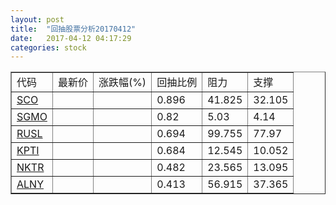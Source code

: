 ```yaml
---
layout: post
title:  "回抽股票分析20170412"
date:   2017-04-12 04:17:29
categories: stock
---
```

<script type="text/javascript">
var stockList = []
stockList.push('gb_sco');
stockList.push('gb_sgmo');
stockList.push('gb_rusl');
stockList.push('gb_kpti');
stockList.push('gb_nktr');
stockList.push('gb_alny');
</script>
<table border="1">
 <tr>
 <td>代码</td>
 <td>最新价</td>
 <td>涨跌幅(%)</td>
 <td>回抽比例</td>
 <td>阻力</td>
 <td>支撑</td>
</tr>
  <tr id="sco">
  <td><a href="http://stock.finance.sina.com.cn/usstock/quotes/SCO.html" target="_blank">SCO</a></td><td></td><td></td><td>0.896</td><td>41.825</td><td>32.105</td></tr>
  <tr id="sgmo">
  <td><a href="http://stock.finance.sina.com.cn/usstock/quotes/SGMO.html" target="_blank">SGMO</a></td><td></td><td></td><td>0.82</td><td>5.03</td><td>4.14</td></tr>
  <tr id="rusl">
  <td><a href="http://stock.finance.sina.com.cn/usstock/quotes/RUSL.html" target="_blank">RUSL</a></td><td></td><td></td><td>0.694</td><td>99.755</td><td>77.97</td></tr>
  <tr id="kpti">
  <td><a href="http://stock.finance.sina.com.cn/usstock/quotes/KPTI.html" target="_blank">KPTI</a></td><td></td><td></td><td>0.684</td><td>12.545</td><td>10.052</td></tr>
  <tr id="nktr">
  <td><a href="http://stock.finance.sina.com.cn/usstock/quotes/NKTR.html" target="_blank">NKTR</a></td><td></td><td></td><td>0.482</td><td>23.565</td><td>13.095</td></tr>
  <tr id="alny">
  <td><a href="http://stock.finance.sina.com.cn/usstock/quotes/ALNY.html" target="_blank">ALNY</a></td><td></td><td></td><td>0.413</td><td>56.915</td><td>37.365</td></tr>
</table>
